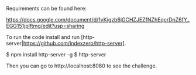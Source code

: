 Requirements can be found here:

https://docs.google.com/document/d/1vKigzb6jGCHZJEZfNZhEqcrDnZ6fY_EGG151jplftmg/edit?usp=sharing

To run the code install and run [http-server|https://github.com/indexzero/http-server].

$ npm install http-server -g
$ http-server

Then you can go to http://localhost:8080 to see the challenge.